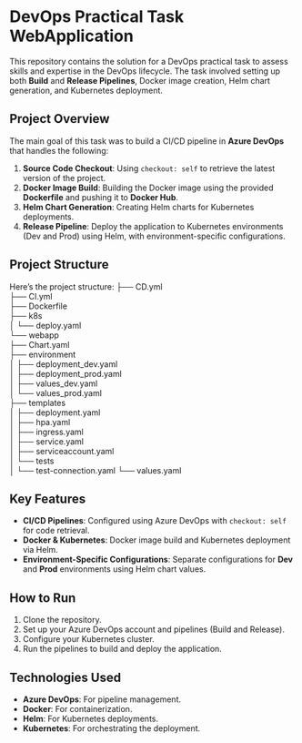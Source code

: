 # DevOps Practical Task WebApplication

This repository contains the solution for a DevOps practical task to assess skills and expertise in the DevOps lifecycle. The task involved setting up both **Build** and **Release Pipelines**, Docker image creation, Helm chart generation, and Kubernetes deployment.

## Project Overview

The main goal of this task was to build a CI/CD pipeline in **Azure DevOps** that handles the following:

1. **Source Code Checkout**: Using `checkout: self` to retrieve the latest version of the project.
2. **Docker Image Build**: Building the Docker image using the provided **Dockerfile** and pushing it to **Docker Hub**.
3. **Helm Chart Generation**: Creating Helm charts for Kubernetes deployments.
4. **Release Pipeline**: Deploy the application to Kubernetes environments (Dev and Prod) using Helm, with environment-specific configurations.

## Project Structure

Here’s the project structure:
├── CD.yml                          
├── CI.yml                          
├── Dockerfile                      
├── k8s                             
│   └── deploy.yaml                 
└── webapp                          
    ├── Chart.yaml                  
    ├── environment                 
    │   ├── deployment_dev.yaml     
    │   ├── deployment_prod.yaml    
    │   ├── values_dev.yaml         
    │   └── values_prod.yaml        
    ├── templates                   
    │   ├── deployment.yaml        
    │   ├── hpa.yaml               
    │   ├── ingress.yaml            
    │   ├── service.yaml            
    │   ├── serviceaccount.yaml     
    │   └── tests                    
    │       └── test-connection.yaml 
    └── values.yaml                 

## Key Features

- **CI/CD Pipelines**: Configured using Azure DevOps with `checkout: self` for code retrieval.
- **Docker & Kubernetes**: Docker image build and Kubernetes deployment via Helm.
- **Environment-Specific Configurations**: Separate configurations for **Dev** and **Prod** environments using Helm chart values.

## How to Run

1. Clone the repository.
2. Set up your Azure DevOps account and pipelines (Build and Release).
3. Configure your Kubernetes cluster.
4. Run the pipelines to build and deploy the application.

## Technologies Used

- **Azure DevOps**: For pipeline management.
- **Docker**: For containerization.
- **Helm**: For Kubernetes deployments.
- **Kubernetes**: For orchestrating the deployment.
